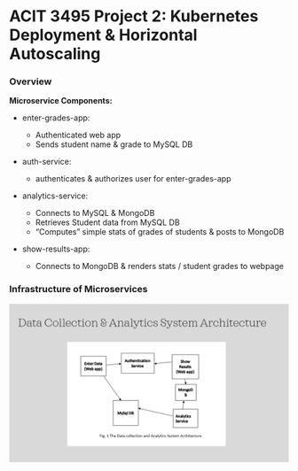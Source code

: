 # ACIT 3495 Project 2: Kubernetes Deployment & Horizontal Autoscaling

 
### Overview 

**Microservice Components:**

  - enter-grades-app:
    - Authenticated web app 
    - Sends student name & grade to MySQL DB

  - auth-service:
    - authenticates & authorizes user for enter-grades-app
  
  - analytics-service:
    - Connects to MySQL & MongoDB
    - Retrieves Student data from MySQL DB
    - “Computes” simple stats of grades of students & posts to MongoDB

  - show-results-app:
    - Connects to MongoDB & renders stats / student grades to webpage

### Infrastructure of Microservices

![Alt text](infrastructure.png)

